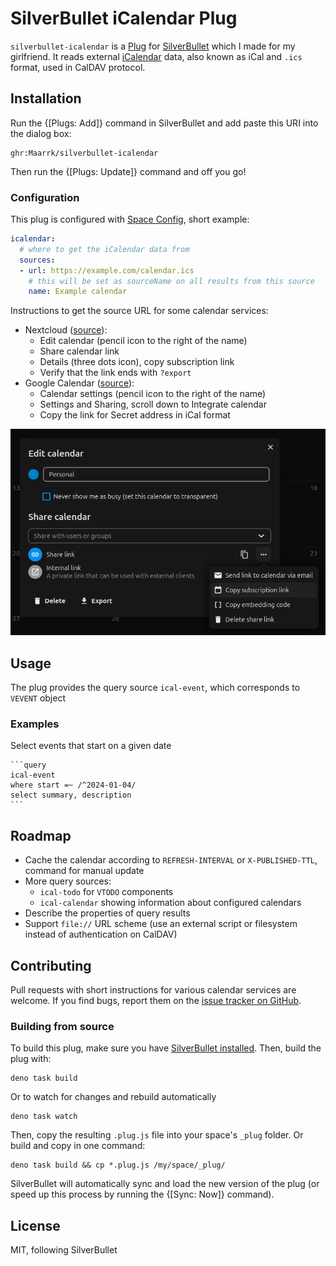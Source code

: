 # SilverBullet iCalendar Plug

`silverbullet-icalendar` is a [Plug](https://silverbullet.md/Plugs) for [SilverBullet](https://silverbullet.md/) which I made for my girlfriend.
It reads external [iCalendar](https://en.wikipedia.org/wiki/ICalendar) data, also known as iCal and `.ics` format, used in CalDAV protocol.

## Installation

Run the {[Plugs: Add]} command in SilverBullet and add paste this URI into the dialog box:

```
ghr:Maarrk/silverbullet-icalendar
```

Then run the {[Plugs: Update]} command and off you go!

### Configuration

This plug is configured with [Space Config](https://silverbullet.md/Space%20Config), short example:

```yaml
icalendar:
  # where to get the iCalendar data from
  sources:
  - url: https://example.com/calendar.ics
    # this will be set as sourceName on all results from this source
    name: Example calendar
```

Instructions to get the source URL for some calendar services:

- Nextcloud ([source](https://help.nextcloud.com/t/how-to-access-the-calendar-ics-file-via-url/7880)):
  - Edit calendar (pencil icon to the right of the name)
  - Share calendar link
  - Details (three dots icon), copy subscription link
  - Verify that the link ends with `?export`
- Google Calendar ([source](https://support.google.com/calendar/answer/37648?hl=en#zippy=%2Cget-your-calendar-view-only)): 
  - Calendar settings (pencil icon to the right of the name)
  - Settings and Sharing, scroll down to Integrate calendar
  - Copy the link for Secret address in iCal format

![Screenshot of getting the URL from Nextcloud Calendar](./url-nextcloud.png)

## Usage

The plug provides the query source `ical-event`, which corresponds to `VEVENT` object

### Examples

Select events that start on a given date

~~~
```query
ical-event
where start =~ /^2024-01-04/
select summary, description
```
~~~

## Roadmap

- Cache the calendar according to `REFRESH-INTERVAL` or `X-PUBLISHED-TTL`, command for manual update
- More query sources:
  - `ical-todo` for `VTODO` components
  - `ical-calendar` showing information about configured calendars
- Describe the properties of query results
- Support `file://` URL scheme (use an external script or filesystem instead of authentication on CalDAV)

## Contributing

Pull requests with short instructions for various calendar services are welcome.
If you find bugs, report them on the [issue tracker on GitHub](https://github.com/Maarrk/silverbullet-icalendar/issues).

### Building from source

To build this plug, make sure you have [SilverBullet installed](https://silverbullet.md/Install). Then, build the plug with:

```shell
deno task build
```

Or to watch for changes and rebuild automatically

```shell
deno task watch
```

Then, copy the resulting `.plug.js` file into your space's `_plug` folder. Or build and copy in one command:

```shell
deno task build && cp *.plug.js /my/space/_plug/
```

SilverBullet will automatically sync and load the new version of the plug (or speed up this process by running the {[Sync: Now]} command).

## License

MIT, following SilverBullet
